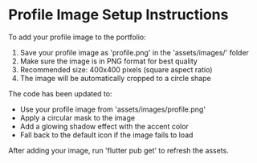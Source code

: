 # Profile Image Setup Instructions

To add your profile image to the portfolio:

1. Save your profile image as 'profile.png' in the 'assets/images/' folder
2. Make sure the image is in PNG format for best quality
3. Recommended size: 400x400 pixels (square aspect ratio)
4. The image will be automatically cropped to a circle shape

The code has been updated to:
- Use your profile image from 'assets/images/profile.png'
- Apply a circular mask to the image
- Add a glowing shadow effect with the accent color
- Fall back to the default icon if the image fails to load

After adding your image, run 'flutter pub get' to refresh the assets.

